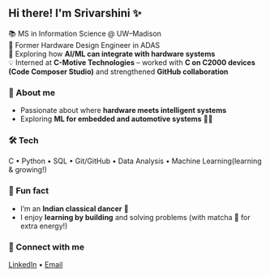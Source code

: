 ## Hi there! I'm Srivarshini ✨   

📚 MS in Information Science @ UW–Madison  
🔧 Former Hardware Design Engineer in ADAS  
🤖 Exploring how **AI/ML can integrate with hardware systems**  
💡 Interned at **C-Motive Technologies** – worked with **C on C2000 devices (Code Composer Studio)** and strengthened **GitHub collaboration**  

### 🌸 About me  
- Passionate about where **hardware meets intelligent systems**  
- Exploring **ML for embedded and automotive systems** 🚙✨  

### 🛠️ Tech  
C • Python • SQL • Git/GitHub • Data Analysis • Machine Learning(learning & growing!) 

### 🎀 Fun fact  
- I’m an **Indian classical dancer** 💃  
- I enjoy **learning by building** and solving problems (with matcha 🍵 for extra energy!)  

### 💌 Connect with me  
[LinkedIn](https://www.linkedin.com/in/srivarshiniak/) • [Email](mailto:aksrivarshini.2k@gmail.com)

